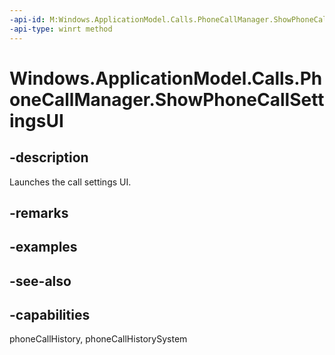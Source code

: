 ```yaml
---
-api-id: M:Windows.ApplicationModel.Calls.PhoneCallManager.ShowPhoneCallSettingsUI
-api-type: winrt method
---
```


<!-- Method syntax
public void ShowPhoneCallSettingsUI()
-->

# Windows.ApplicationModel.Calls.PhoneCallManager.ShowPhoneCallSettingsUI

## -description
Launches the call settings UI.

## -remarks

## -examples

## -see-also

## -capabilities
phoneCallHistory, phoneCallHistorySystem
